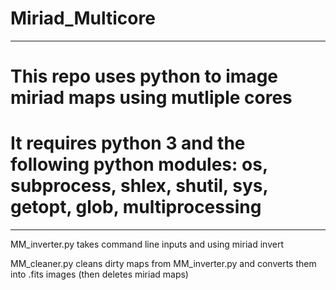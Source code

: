 # Miriad_Multicore
---------------------
# This repo uses python to image miriad maps using mutliple cores
# It requires python 3 and the following python modules: os, subprocess, shlex, shutil, sys, getopt, glob, multiprocessing
--------------------
MM_inverter.py takes command line inputs and using miriad invert 

MM_cleaner.py cleans dirty maps from MM_inverter.py and converts them into .fits images (then deletes miriad maps)
